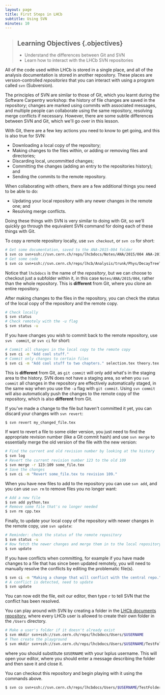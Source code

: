 ```yaml
---
layout: page
title: First Steps in LHCb
subtitle: Using SVN
minutes: 10
---
```


> ## Learning Objectives {.objectives}
> * Understand the differences between Git and SVN
> * Learn how to interact with the LHCb SVN repositories

All of the code used within LHCb is stored in a single place, and all of the 
analysis documentation is stored in another repository.
These places are version-controlled _repositories_ that you can interact with 
using a program called `svn` (Subversion).

The principles of SVN are similar to those of Git, which you learnt during the 
Software Carpentry workshop: the history of file changes are saved in the 
repository; changes are marked using commits with associated messages, and 
multiple people can collaborate using the same repository, resolving merge 
conflicts if necessary.
However, there are some subtle differences between SVN and Git, which we'll go 
over in this lesson.

With Git, there are a few key actions you need to know to get going, and this 
is also true for SVN:

* Downloading a local copy of the repository;
* Making changes to the files within, or adding or removing files and 
  directories;
* Discarding local, uncommitted changes;
* Committing the changes (adding an entry to the repositories history); and
* Sending the commits to the remote repository.

When collaborating with others, there are a few additional things you need to 
be able to do:

* Updating your local repository with any newer changes in the remote one; and
* Resolving merge conflicts.

Doing these things with SVN is very similar to doing with Git, so we'll quickly 
go through the equivalent SVN command for doing each of these things with Git.

To copy a remote repository locally, use `svn checkout`, or `svn co` for short:

```bash
# Get some documentation, saved to the ANA-2015-004 folder
$ svn co svn+ssh://svn.cern.ch/reps/lhcbdocs/Notes/ANA/2015/004 ANA-2015-004
# Get some code
$ svn co svn+ssh://svn.cern.ch/reps/lhcb/Analysis/trunk/Phys/DecayTreeTuple
```

Notice that `lhcbdocs` is the name of the _repository_, but we can choose to 
checkout just a subfolder within it, in this case `Notes/ANA/2015/004`, rather 
than the whole repository.
This is **different** from Git, where you clone an entire repository.

After making changes to the files in the repository, you can check the status 
of the local copy of the repository and the remote copy.

```bash
# Check locally
$ svn status
# Check remotely with the -u flag
$ svn status -u
```

If you have changes you wish to commit back to the remote repository, use `svn 
commit`, or `svn ci` for short:

```bash
# Commit all changes in the local copy to the remote copy
$ svn ci -m "Add cool stuff."
# Commit only changes to certain files
$ svn ci -m "Add cool stuff to two chapters." selection.tex theory.tex
```

This is **different** from Git, as `git commit` will only add what's in the 
staging area to the history.
SVN does not have a staging area, so when you `svn commit` all changes in the 
repository are effectively automatically staged, in the same way when you use 
the `-a` flag with `git commit`.
Using `svn commit` will also automatically push the changes to the remote copy 
of the repository, which is also **different** from Git.

If you've made a change to the file but haven't committed it yet, you can 
discard your changes with `svn revert`:

```bash
$ svn revert my_changed_file.tex
```

If want to revert a file to some older version, you just need to find the 
appropriate revision number (like a Git commit hash) and use `svn merge` to 
essentially merge the old version of the file with the new version:

```bash
# Find the current and old revision number by looking at the history
$ svn log
# Revert the current revision number 123 to the old 109
$ svn merge -r 123:109 some_file.tex
# Save the changes
$ svn ci -m "Revert some_file.tex to revision 109."
```

When you have new files to add to the repository you can use `svn add`, and you 
can use `svn rm` to remove files you no longer want:

```bash
# Add a new file
$ svn add python.tex
# Remove some file that's no longer needed
$ svn rm cpp.tex
```

Finally, to update your local copy of the repository with newer changes in the 
remote copy, use `svn update`:

```bash
# Reminder: check the status of the remote repository
$ svn status -u
# Now fetch the newer changes and merge them in to the local repository
$ svn update
```

If you have conflicts when committing, for example if you have made changes to 
a file that has since been updated remotely, you will need to manually resolve the conflicts by editing the problematic file(s).

```bash
$ svn ci -m "Making a change that will conflict with the central repo."
# A conflict is detected, need to update
$ svn update
```

You can now edit the file, exit our editor, then type `r` to tell SVN that the conflict has been resolved.

You can play around with SVN by creating a folder in the [LHCb documents repository](https://svnweb.cern.ch/cern/wsvn/lhcbdocs), where every LHCb user is allowed to create their own folder in the `/Users` directory.

```bash
# Make a user's folder if it doesn't already exist
$ svn mkdir svn+ssh://svn.cern.ch/reps/lhcbdocs/Users/$USERNAME
# Then create the playground
$ svn mkdir svn+ssh://svn.cern.ch/reps/lhcbdocs/Users/$USERNAME/TestFolder
```

where you should substitute `$USERNAME` with your lxplus username.
This will open your editor, where you should enter a message describing the folder and then save it and close it.

You can checkout this repository and begin playing with it using the commands above.

```bash
$ svn co svn+ssh://svn.cern.ch/reps/lhcbdocs/Users/$USERNAME/TestFolder
```
